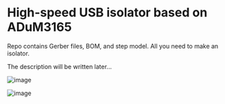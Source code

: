 # High-speed USB isolator based on ADuM3165

Repo contains Gerber files, BOM, and step model. All you need to make an isolator. 

The description will be written later... 

![image](https://github.com/Fominsky/HIGH-SPEED-USB-ISOLATOR/assets/15094757/9cb8d0ad-a32b-41e1-ab38-f9632be99db0)

![image](https://github.com/Fominsky/HIGH-SPEED-USB-ISOLATOR/assets/15094757/b6b3f7d4-25cf-4645-93da-ea336e3d3777)



